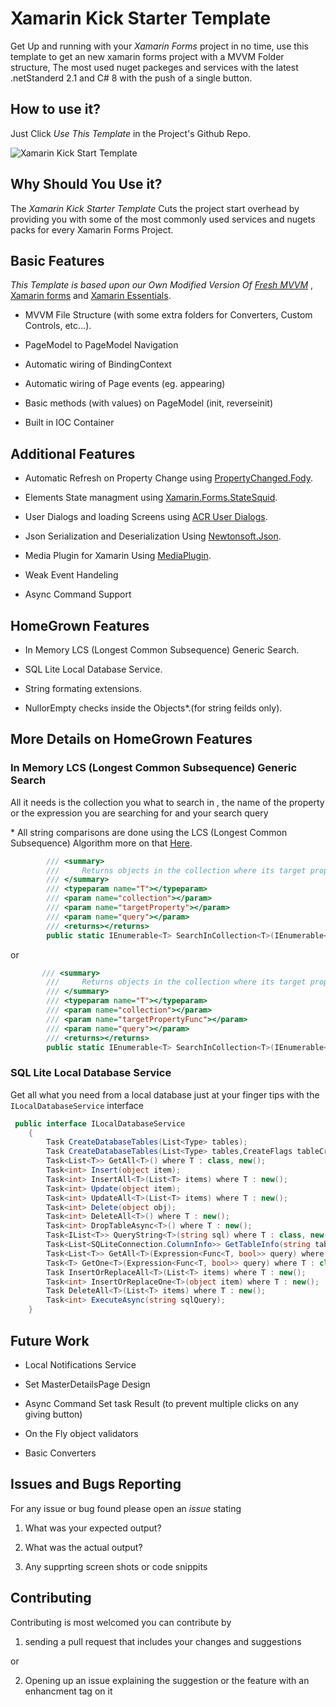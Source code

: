 # Xamarin Kick Starter Template

Get Up and running with your _Xamarin Forms_ project in no time, use this template to get an new xamarin forms project with a MVVM Folder structure, The most used nuget packeges and services with the latest .netStanderd 2.1 and C# 8 with the push of a single button.

## How to use it?

Just Click _Use This Template_ in the Project's Github Repo.

![Xamarin Kick Start Template](https://i.ibb.co/WFczbWN/template.png)

## Why Should You Use it?
The _Xamarin Kick Starter Template_ Cuts the project start overhead by providing you with some of the most commonly used services and nugets packs for every Xamarin Forms Project.

## Basic Features
_This Template is based upon our Own Modified Version Of [Fresh MVVM](https://github.com/rid00z/FreshMvvm)_ , [Xamarin forms](https://github.com/xamarin/Xamarin.Forms) and [Xamarin Essentials](https://github.com/xamarin/Essentials).

* MVVM File Structure (with some extra folders for Converters, Custom Controls, etc...).

* PageModel to PageModel Navigation

* Automatic wiring of BindingContext

* Automatic wiring of Page events (eg. appearing)

* Basic methods (with values) on PageModel (init, reverseinit)

* Built in IOC Container

## Additional Features

* Automatic Refresh on Property Change using  [PropertyChanged.Fody](https://github.com/Fody/PropertyChanged).

* Elements State managment using [Xamarin.Forms.StateSquid](https://github.com/sthewissen/Xamarin.Forms.StateSquid).

* User Dialogs and loading Screens using [ACR User Dialogs](https://github.com/aritchie/userdialogs).

* Json Serialization and Deserialization Using [Newtonsoft.Json](https://www.newtonsoft.com/json).

* Media Plugin for Xamarin Using [MediaPlugin](https://github.com/jamesmontemagno/MediaPlugin).

* Weak Event Handeling

* Async Command Support

## HomeGrown Features

* In Memory LCS (Longest Common Subsequence) Generic Search.

* SQL Lite Local Database Service.

* String formating extensions.

* NullorEmpty checks inside the Objects\*.(for string feilds only).


## More Details on HomeGrown Features

### In Memory LCS (Longest Common Subsequence) Generic Search

All it needs is the collection you what to search in , the name of the property or the expression you are searching for and your search query

\* All string comparisons are done using the LCS (Longest Common Subsequence) Algorithm more on that [Here](https://www.geeksforgeeks.org/longest-common-subsequence-dp-4/).

``` c#
        /// <summary>
        ///     Returns objects in the collection where its target property is identical or similar to the query string
        /// </summary>
        /// <typeparam name="T"></typeparam>
        /// <param name="collection"></param>
        /// <param name="targetProperty"></param>
        /// <param name="query"></param>
        /// <returns></returns>
        public static IEnumerable<T> SearchInCollection<T>(IEnumerable<T> collection, string targetProperty, string query)
```

or 

``` c#
       /// <summary>
        ///     Returns objects in the collection where its target property is identical or similar to the query string
        /// </summary>
        /// <typeparam name="T"></typeparam>
        /// <param name="collection"></param>
        /// <param name="targetPropertyFunc"></param>
        /// <param name="query"></param>
        /// <returns></returns>
        public static IEnumerable<T> SearchInCollection<T>(IEnumerable<T> collection, Func<T, string> targetPropertyFunc,string query)
```


### SQL Lite Local Database Service

Get all what you need from a local database just at your finger tips with the ```ILocalDatabaseService``` interface

``` C#
 public interface ILocalDatabaseService
    {
        Task CreateDatabaseTables(List<Type> tables);
        Task CreateDatabaseTables(List<Type> tables,CreateFlags tableCreateFlags);
        Task<List<T>> GetAll<T>() where T : class, new();
        Task<int> Insert(object item);
        Task<int> InsertAll<T>(List<T> items) where T : new();
        Task<int> Update(object item);
        Task<int> UpdateAll<T>(List<T> items) where T : new();
        Task<int> Delete(object obj);
        Task<int> DeleteAll<T>() where T : new();
        Task<int> DropTableAsync<T>() where T : new();
        Task<IList<T>> QueryString<T>(string sql) where T : class, new();
        Task<List<SQLiteConnection.ColumnInfo>> GetTableInfo(string tableName);
        Task<List<T>> GetAll<T>(Expression<Func<T, bool>> query) where T : new();
        Task<T> GetOne<T>(Expression<Func<T, bool>> query) where T : class, new();
        Task InsertOrReplaceAll<T>(List<T> items) where T : new();
        Task<int> InsertOrReplaceOne<T>(object item) where T : new();
        Task DeleteAll<T>(List<T> items) where T : new();
        Task<int> ExecuteAsync(string sqlQuery);
    }
```

## Future Work

* Local Notifications Service

* Set MasterDetailsPage Design 

* Async Command Set task Result (to prevent multiple clicks on any giving button)

* On the Fly object validators 

* Basic Converters

## Issues and Bugs Reporting  

For any issue or bug found please open an _issue_ stating 
1. What was your expected output?

1. What was the actual output?

1. Any supprting screen shots or code snippits 


## Contributing 

Contributing is most welcomed you can contribute by 

1. sending a pull request that includes your changes and suggestions

or 

2. Opening up an issue explaining the suggestion or the feature with an enhancment tag on it





